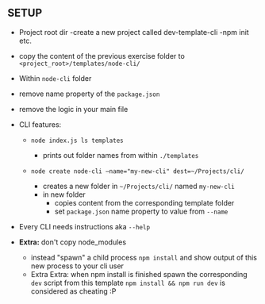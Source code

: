 ## SETUP

- Project root dir
  -create a new project called dev-template-cli
  -npm init etc.
 
 - copy the content of the previous exercise folder to `<project_root>/templates/node-cli/`
 - Within `node-cli` folder
  - remove name property of the `package.json`
  - remove the logic in your main file

- CLI features:
  - `node index.js ls templates`
    - prints out folder names from within `./templates`
  
  -  `node create node-cli —name="my-new-cli" dest=~/Projects/cli/`
      - creates a new folder in `~/Projects/cli/` named `my-new-cli`
      - in new folder
        - copies content from the corresponding template folder
        - set `package.json` name property to value from `--name`
      
- Every CLI needs instructions aka `--help`


- **Extra:** don't copy node_modules
  - instead "spawn" a child process `npm install` and show output of this new process to your cli user
  - Extra Extra: when npm install is finished spawn the corresponding `dev` script from this template `npm install && npm run dev` is considered as cheating :P
